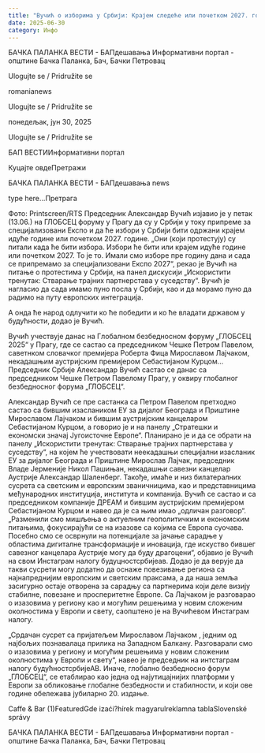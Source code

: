 ```yaml
---
title: "Вучић о изборима у Србији: Крајем следеће или почетком 2027. године"
date: 2025-06-30
category: Инфо
---
```


БАЧКА ПАЛАНКА ВЕСТИ - БАПдешавања Информативни портал - општине Бачка Паланка, Бач, Бачки Петровац

Ulogujte se / Pridružite se

romanianews

Ulogujte se / Pridružite se

понедељак, јун 30, 2025

Ulogujte se / Pridružite se

БАП ВЕСТИИнформативни портал

Куцајте овдеПретражи

БАЧКА ПАЛАНКА ВЕСТИ - БАПдешавања news

type here...Претрага

Фото: Printscreen/RTS
            Председник Александар Вучић изјавио је у петак (13.06.) на ГЛОБСЕЦ форуму у Прагу да су у Србији у току припреме за специјализовани Експо и да ће избори у Србији бити одржани крајем идуће године или почетком 2027. године.
„Они (који протестују) су питали када ће бити избора. Избори ће бити или крајем идуће године или почетком 2027. То је то. Имали смо изборе пре годину дана и сада се припремамо за специјализовани Експо 2027“, рекао је Вучић на питање о протестима у Србији, на панел дискусији „Искористити тренутак: Стварање трајних партнерстава у суседству“.
Вучић је нагласио да сада имамо пуно посла у Србији, као и да морамо пуно да радимо на путу европских интеграција.


А онда ће народ одлучити ко ће победити и ко ће владати државом у будућности, додао је Вучић.


Вучић учествује данас на Глобалном безбедносном форуму „ГЛОБСЕЦ 2025“ у Прагу, где се састао са председником Чешке Петром Павелом, саветнком словачког премијера Роберта Фица Мирославом Лајчаком, некадашњим аустријским премијером Себастијаном Курцом…
Председник Србије Александар Вучић састао се данас са председником Чешке Петром Павелому Прагу, у оквиру глобалног безбедносног форума „ГЛОБСЕЦ“.


Александар Вучић се пре састанка са Петром Павелом претходно састао са бившим изаслаником ЕУ за дијалог Београда и Приштине Мирославом Лајчаком и бившим аустријским канцеларом Себастијаном Курцом, а говорио је и на панелу „Стратешки и економски значај Југоисточне Европе“. Планирано је и да се обрати на панелу „Искористити тренутак: Стварање трајних партнерстава у суседству“, на којем ће учествовати неекадашњи специјални изасланик ЕУ за дијалог Београда и Приштине Мирослав Лајчак, председник Владе Јерменије Никол Пашињан, некадашњи савезни канцелар Аустрије Александар Шаленберг. Такође, имаће и низ билатералних сусрета са светским и европским званичницима, као и представницима међународних институција, института и компанија.
Вучић се састао и са председником компаније ДРЕАМ и бившим аустријским премијером Себастијаном Курцом и навео да је са њим имао „одличан разговор“.
„Разменили смо мишљења о актуелним геополитичким и економским питањима, фокусирајући се на изазове са којима се Европа суочава. Посебно смо се осврнули на потенцијале за јачање сарадње у областима дигиталне трансформације и иновација, где искуство бившег савезног канцелара Аустрије могу да буду драгоцени“, објавио је Вучић на свом Инстаграм налогу будуцностсрбијеав.
Додао је да верује да такви сусрети могу додатно да оснаже повезивање региона са најнапреднијим европским и светским праксама, а да наша земља засигурно остаје отворена за сарадњу са партнерима који деле визију стабилне, повезане и просперитетне Европе.
Са Лајчаком је разговарао о изазовима у региону као и могућим решењима у новим сложеним околностима у Европи и свету, саопштено је на Вучићевом Инстаграм налогу.


„Срдачан сусрет са пријатељем Мирославом Лајчаком , једним од најбољих познавалаца прилика на Западном Балкану. Разговарали смо о изазовима у региону и могућим решењима у новим сложеним околностима у Европи и свету“, навео је председник на интстаграм налогу будућностсрбијеАВ.
Иначе, глобално безбедносно форум „ГЛОБСЕЦ“, се етаблирао као једна од најутицајнијих платформи у Европи за обликовање глобалне безбедности и стабилности, и који ове године обележава јубиларно 20. издање.

Caffe & Bar (1)FeaturedGde izaći?hírek magyarulreklamna tablaSlovenské správy

БАЧКА ПАЛАНКА ВЕСТИ - БАПдешавања Информативни портал - општине Бачка Паланка, Бач, Бачки Петровац
